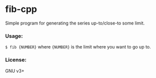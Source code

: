 # fib-cpp
Simple program for generating the series up-to/close-to some limit.

### Usage:
`$ fib {NUMBER}` where `{NUMBER}` is the limit where you want to go up to.

### License:
GNU v3+
